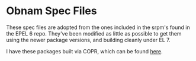 # Obnam Spec Files

These spec files are adopted from the ones included in the srpm's found in the EPEL 6 repo. They've been modified as little as possible to get them using the newer package versions, and building cleanly under EL 7.

I have these packages built via COPR, which can be found [here](https://copr.fedoraproject.org/coprs/sedunne/obnam/).

